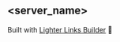 ## <server_name>

<description>

Built with [Lighter Links Builder](https://builder.lighterlinks.io) 🚀
